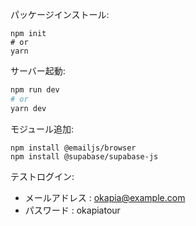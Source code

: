 パッケージインストール: 
```
npm init
# or
yarn
```

サーバー起動: 

```bash
npm run dev
# or
yarn dev
```

モジュール追加:
```
npm install @emailjs/browser
npm install @supabase/supabase-js
```

テストログイン:
 - メールアドレス : okapia@example.com
 - パスワード : okapiatour
